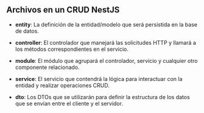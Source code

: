 ## Archivos en un CRUD NestJS

- **entity**: La definición de la entidad/modelo que será persistida en la base de datos.

- **controller**: El controlador que manejará las solicitudes HTTP y llamará a los métodos correspondientes en el servicio.

- **module**: El módulo que agrupará el controlador, servicio y cualquier otro componente relacionado.

- **service**: El servicio que contendrá la lógica para interactuar con la entidad y realizar operaciones CRUD.

- **dto**: Los DTOs que se utilizarán para definir la estructura de los datos que se envían entre el cliente y el servidor.
